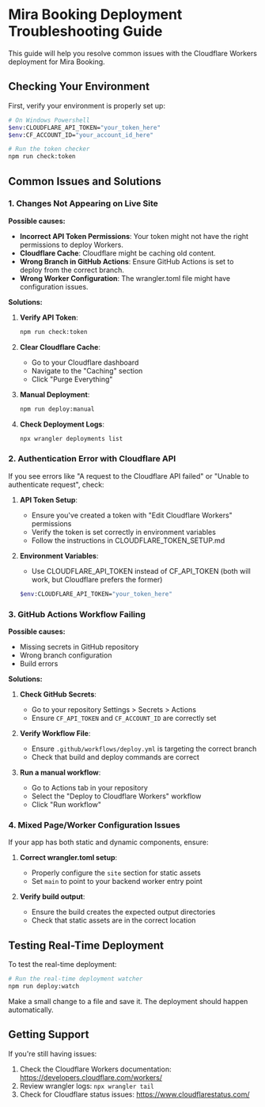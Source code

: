 # Mira Booking Deployment Troubleshooting Guide

This guide will help you resolve common issues with the Cloudflare Workers deployment for Mira Booking.

## Checking Your Environment

First, verify your environment is properly set up:

```bash
# On Windows Powershell
$env:CLOUDFLARE_API_TOKEN="your_token_here"
$env:CF_ACCOUNT_ID="your_account_id_here"

# Run the token checker
npm run check:token
```

## Common Issues and Solutions

### 1. Changes Not Appearing on Live Site

**Possible causes:**

- **Incorrect API Token Permissions**: Your token might not have the right permissions to deploy Workers.
- **Cloudflare Cache**: Cloudflare might be caching old content.
- **Wrong Branch in GitHub Actions**: Ensure GitHub Actions is set to deploy from the correct branch.
- **Wrong Worker Configuration**: The wrangler.toml file might have configuration issues.

**Solutions:**

1. **Verify API Token**:
   ```bash
   npm run check:token
   ```

2. **Clear Cloudflare Cache**:
   - Go to your Cloudflare dashboard
   - Navigate to the "Caching" section
   - Click "Purge Everything"

3. **Manual Deployment**:
   ```bash
   npm run deploy:manual
   ```

4. **Check Deployment Logs**:
   ```bash
   npx wrangler deployments list
   ```

### 2. Authentication Error with Cloudflare API

If you see errors like "A request to the Cloudflare API failed" or "Unable to authenticate request", check:

1. **API Token Setup**:
   - Ensure you've created a token with "Edit Cloudflare Workers" permissions
   - Verify the token is set correctly in environment variables
   - Follow the instructions in CLOUDFLARE_TOKEN_SETUP.md

2. **Environment Variables**:
   - Use CLOUDFLARE_API_TOKEN instead of CF_API_TOKEN (both will work, but Cloudflare prefers the former)
   ```bash
   $env:CLOUDFLARE_API_TOKEN="your_token_here"
   ```

### 3. GitHub Actions Workflow Failing

**Possible causes:**

- Missing secrets in GitHub repository
- Wrong branch configuration
- Build errors

**Solutions:**

1. **Check GitHub Secrets**:
   - Go to your repository Settings > Secrets > Actions
   - Ensure `CF_API_TOKEN` and `CF_ACCOUNT_ID` are correctly set

2. **Verify Workflow File**:
   - Ensure `.github/workflows/deploy.yml` is targeting the correct branch
   - Check that build and deploy commands are correct

3. **Run a manual workflow**:
   - Go to Actions tab in your repository
   - Select the "Deploy to Cloudflare Workers" workflow
   - Click "Run workflow"

### 4. Mixed Page/Worker Configuration Issues

If your app has both static and dynamic components, ensure:

1. **Correct wrangler.toml setup**:
   - Properly configure the `site` section for static assets
   - Set `main` to point to your backend worker entry point

2. **Verify build output**:
   - Ensure the build creates the expected output directories
   - Check that static assets are in the correct location

## Testing Real-Time Deployment

To test the real-time deployment:

```bash
# Run the real-time deployment watcher
npm run deploy:watch
```

Make a small change to a file and save it. The deployment should happen automatically.

## Getting Support

If you're still having issues:

1. Check the Cloudflare Workers documentation: https://developers.cloudflare.com/workers/
2. Review wrangler logs: `npx wrangler tail`
3. Check for Cloudflare status issues: https://www.cloudflarestatus.com/ 